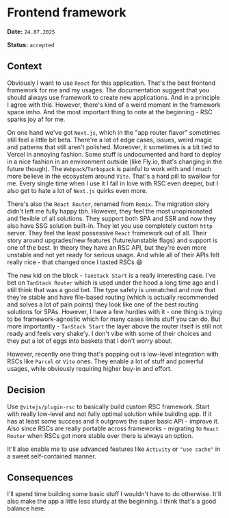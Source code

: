 <!-- cspell:words turbopack -->

# Frontend framework

**Date:** `24.07.2025`

**Status:** `accepted`

## Context

Obviously I want to use `React` for this application. That's the best frontend framework for me and my usages. The documentation suggest that you should always use framework to create new applications. And in a principle I agree with this. However, there's kind of a weird moment in the framework space imho. And the most important thing to note at the beginning - RSC sparks joy af for me.

On one hand we've got `Next.js`, which in the "app router flavor" sometimes still feel a little bit beta. There're a lot of edge cases, issues, weird magic and patterns that still aren't polished. Moreover, it sometimes is a bit tied to Vercel in annoying fashion. Some stuff is undocumented and hard to deploy in a nice fashion in an environment outside (like Fly.io, that's changing in the future though). The `Webpack`/`Turbopack` is painful to work with and I much more believe in the ecosystem around `Vite`. That's a hard pill to swallow for me. Every single time when I use it I fall in love with RSC even deeper, but I also get to hate a lot of `Next.js` quirks even more.

There's also the `React Router`, renamed from `Remix`. The migration story didn't left me fully happy tbh. However, they feel the most unopinionated and flexible of all solutions. They support both SPA and SSR and now they also have SSG solution built-in. They let you use completely custom `http` server. They feel the least possessive `React` framework out of all. Their story around upgrades/new features (future/unstable flags) and support is one of the best. In theory they have an RSC API, but they're even more unstable and not yet ready for serious usage. And while all of their APIs felt really nice - that changed once I tasted RSCs 😄

The new kid on the block - `TanStack Start` is a really interesting case. I've bet on `TanStack Router` which is used under the hood a long time ago and I still think that was a good bet. The type safety is unmatched and now that they're stable and have file-based routing (which is actually recommended and solves a lot of pain points) they look like one of the best routing solutions for SPAs. However, I have a few hurdles with it - one thing is trying to be framework-agnostic which for many cases limits stuff you can do. But more importantly - `TanStack Start` the layer above the router itself is still not ready and feels very shake'y. I don't vibe with some of their choices and they put a lot of eggs into baskets that I don't worry about.

However, recently one thing that's popping out is low-level integration with RSCs like `Parcel` or `Vite` ones. They enable a lot of stuff and powerful usages, while obviously requiring higher buy-in and effort.

## Decision

Use `@vitejs/plugin-rsc` to basically build custom RSC framework. Start with really low-level and not fully optimal solution while building app. If it has at least some success and it outgrows the super basic API - improve it. Also since RSCs are really portable across frameworks - migrating to `React Router` when RSCs got more stable over there is always an option.

It'll also enable me to use advanced features like `Activity` or `"use cache"` in a sweet self-contained manner.

## Consequences

I'll spend time building some basic stuff I wouldn't have to do otherwise. It'll also make the app a little less sturdy at the beginning. I think that's a good balance here.
